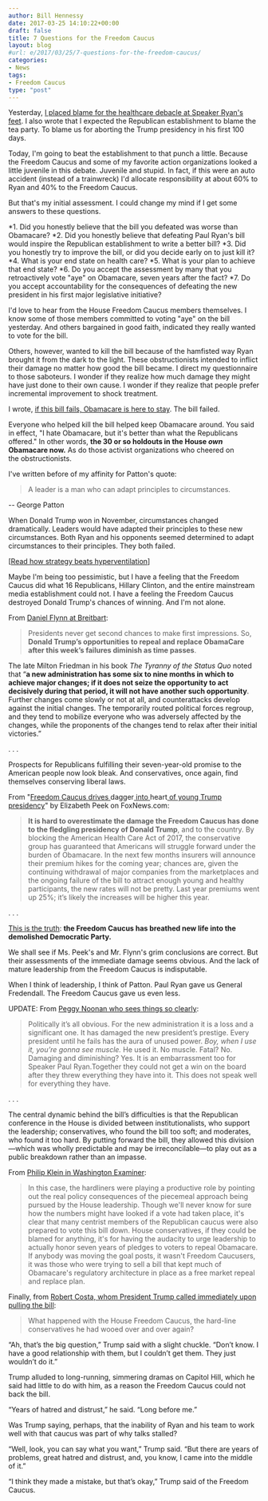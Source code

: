 ```yaml
---
author: Bill Hennessy
date: 2017-03-25 14:10:22+00:00
draft: false
title: 7 Questions for the Freedom Caucus
layout: blog
#url: e/2017/03/25/7-questions-for-the-freedom-caucus/
categories:
- News
tags:
- Freedom Caucus
type: "post"
---
```


Yesterday, [I placed blame for the healthcare debacle at Speaker Ryan's feet](https://hennessysview.com/2017/03/24/paul-ryans-battle-of-kasserine-pass/). I also wrote that I expected the Republican establishment to blame the tea party. To blame us for aborting the Trump presidency in his first 100 days.

Today, I'm going to beat the establishment to that punch a little. Because the Freedom Caucus and some of my favorite action organizations looked a little juvenile in this debate. Juvenile and stupid. In fact, if this were an auto accident (instead of a trainwreck) I'd allocate responsibility at about 60% to Ryan and 40% to the Freedom Caucus.

But that's my initial assessment. I could change my mind if I get some answers to these questions.




*1. Did you honestly believe that the bill you defeated was worse than Obamacare?
*2. Did you honestly believe that defeating Paul Ryan's bill would inspire the Republican establishment to write a better bill?
*3. Did you honestly try to improve the bill, or did you decide early on to just kill it?
*4. What is your end state on health care?
*5. What is your plan to achieve that end state?
*6. Do you accept the assessment by many that you retroactively vote "aye" on Obamacare, seven years after the fact?
*7. Do you accept accountability for the consequences of defeating the new president in his first major legislative initiative?


I'd love to hear from the House Freedom Caucus members themselves. I know some of those members committed to voting "aye" on the bill yesterday. And others bargained in good faith, indicated they really wanted to vote for the bill.

Others, however, wanted to kill the bill because of the hamfisted way Ryan brought it from the dark to the light. These obstructionists intended to inflict their damage no matter how good the bill became. I direct my questionnaire to those saboteurs. I wonder if they realize how much damage they might have just done to their own cause. I wonder if they realize that people prefer incremental improvement to shock treatment.

I wrote, [if this bill fails, Obamacare is here to stay](https://hennessysview.com/2017/03/23/obamacare-repeal-vote-results-prediction/). The bill failed.

Everyone who helped kill the bill helped keep Obamacare around. You said in effect, "I hate Obamacare, but it's better than what the Republicans offered." In other words, **the 30 or so holdouts in the House _own_ Obamacare now.** As do those activist organizations who cheered on the obstructionists.

I've written before of my affinity for Patton's quote:



> A leader is a man who can adapt principles to circumstances.

-- George Patton



When Donald Trump won in November, circumstances changed dramatically. Leaders would have adapted their principles to these new circumstances. Both Ryan and his opponents seemed determined to adapt circumstances to their principles. They both failed.

[[Read how strategy beats hyperventilation](https://hennessysview.com/2017/03/20/healthcare-strategy-beats-hyperventilating/)]

Maybe I'm being too pessimistic, but I have a feeling that the Freedom Caucus did what 16 Republicans, Hillary Clinton, and the entire mainstream media establishment could not. I have a feeling the Freedom Caucus destroyed Donald Trump's chances of winning. And I'm not alone.

From [Daniel Flynn at Breitbart](https://www.breitbart.com/big-government/2017/03/24/flynn-tyranny-status-quo-means-obamacare-forever-congress-whiffs-repeal/):



> Presidents never get second chances to make first impressions. So, **Donald Trump’s opportunities to repeal and replace ObamaCare after this week’s failures diminish as time passes**.

The late Milton Friedman in his book _The Tyranny of the Status Quo_ noted that “**a new administration has some six to nine months in which to achieve major changes; if it does not seize the opportunity to act decisively during that period, it will not have another such opportunity**. Further changes come slowly or not at all, and counterattacks develop against the initial changes. The temporarily routed political forces regroup, and they tend to mobilize everyone who was adversely affected by the changes, while the proponents of the changes tend to relax after their initial victories.”

. . .

Prospects for Republicans fulfilling their seven-year-old promise to the American people now look bleak. And conservatives, once again, find themselves conserving liberal laws.



From "[Freedom Caucus drives ](https://www.foxnews.com/opinion/2017/03/24/freedom-caucus-drives-dagger-into-heart-young-trump-presidency.html)dagger[ into ](https://www.foxnews.com/opinion/2017/03/24/freedom-caucus-drives-dagger-into-heart-young-trump-presidency.html)heart[ of young Trump presidency](https://www.foxnews.com/opinion/2017/03/24/freedom-caucus-drives-dagger-into-heart-young-trump-presidency.html)" by Elizabeth Peek on FoxNews.com:



> **It is hard to overestimate the damage the Freedom Caucus has done to the fledgling presidency of Donald Trump**, and to the country. By blocking the American Health Care Act of 2017, the conservative group has guaranteed that Americans will struggle forward under the burden of Obamacare. In the next few months insurers will announce their premium hikes for the coming year; chances are, given the continuing withdrawal of major companies from the marketplaces and the ongoing failure of the bill to attract enough young and healthy participants, the new rates will not be pretty. Last year premiums went up 25%; it’s likely the increases will be higher this year.

. . .

[This is the truth](https://www.foxnews.com/opinion/2017/03/24/liz-peek-time-for-freedom-caucus-to-climb-aboard-trump-train.html): **the Freedom Caucus has breathed new life into the demolished Democratic Party.**



We shall see if Ms. Peek's and Mr. Flynn's grim conclusions are correct. But their assessments of the immediate damage seems obvious. And the lack of mature leadership from the Freedom Caucus is indisputable.

When I think of leadership, I think of Patton. Paul Ryan gave us General Fredendall. The Freedom Caucus gave us even less.

UPDATE: From [Peggy Noonan who sees things so clearly](https://www.wsj.com/articles/high-anxiety-over-health-care-reform-1490391401?mod=rss_opinion_main):



> Politically it’s all obvious. For the new administration it is a loss and a significant one. It has damaged the new president’s prestige. Every president until he fails has the aura of unused power. _Boy, when I use it, you’re gonna see muscle._ He used it. No muscle. Fatal? No. Damaging and diminishing? Yes. It is an embarrassment too for Speaker Paul Ryan.Together they could not get a win on the board after they threw everything they have into it. This does not speak well for everything they have.

. . .

The central dynamic behind the bill’s difficulties is that the Republican conference in the House is divided between institutionalists, who support the leadership; conservatives, who found the bill too soft; and moderates, who found it too hard. By putting forward the bill, they allowed this division—which was wholly predictable and may be irreconcilable—to play out as a public breakdown rather than an impasse.



From [Philip Klein in Washington Examiner](https://www.washingtonexaminer.com/gop-cave-on-obamacare-repeal-is-the-biggest-broken-promise-in-political-history/article/2618413):



> In this case, the hardliners were playing a productive role by pointing out the real policy consequences of the piecemeal approach being pursued by the House leadership. Though we'll never know for sure how the numbers might have looked if a vote had taken place, it's clear that many centrist members of the Republican caucus were also prepared to vote this bill down. House conservatives, if they could be blamed for anything, it's for having the audacity to urge leadership to actually honor seven years of pledges to voters to repeal Obamacare. If anybody was moving the goal posts, it wasn't Freedom Caucusers, it was those who were trying to sell a bill that kept much of Obamacare's regulatory architecture in place as a free market repeal and replace plan.



Finally, from [Robert Costa, whom President Trump called immediately upon pulling the bill](https://www.washingtonpost.com/powerpost/president-trump-called-my-cellphone-to-say-that-the-health-care-bill-was-dead/2017/03/24/8282c3f6-10ce-11e7-9b0d-d27c98455440_story.html):



> What happened with the House Freedom Caucus, the hard-line conservatives he had wooed over and over again?

“Ah, that’s the big question,” Trump said with a slight chuckle. “Don’t know. I have a good relationship with them, but I couldn’t get them. They just wouldn’t do it.”

Trump alluded to long-running, simmering dramas on Capitol Hill, which he said had little to do with him, as a reason the Freedom Caucus could not back the bill.

“Years of hatred and distrust,” he said. “Long before me.”

Was Trump saying, perhaps, that the inability of Ryan and his team to work well with that caucus was part of why talks stalled?

“Well, look, you can say what you want,” Trump said. “But there are years of problems, great hatred and distrust, and, you know, I came into the middle of it.”

“I think they made a mistake, but that’s okay,” Trump said of the Freedom Caucus.
